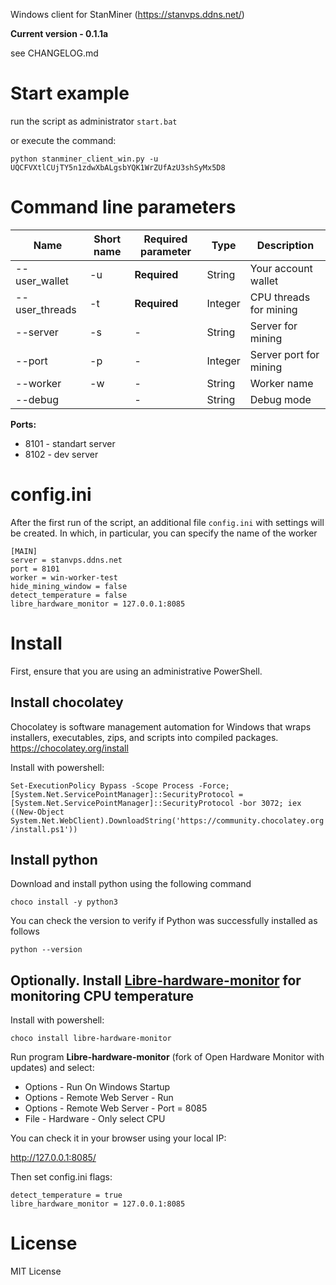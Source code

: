 Windows client for StanMiner (https://stanvps.ddns.net/)

**Current version - 0.1.1a**

see CHANGELOG.md

# Start example

run the script as administrator `start.bat` 

or execute the command:

``python stanminer_client_win.py -u UQCFVXtlCUjTY5n1zdwXbALgsbYQK1WrZUfAzU3shSyMx5D8``

# Command line parameters

| Name                    | Short name | Required parameter | Type      | Description                                    |
|-------------------------|------------|--------------------|-----------|------------------------------------------------|
| --user_wallet           | -u         | **Required**       | String    | Your account wallet                            |
| --user_threads          | -t         | **Required**       | Integer   | CPU threads for mining                         |
| --server                | -s         | -                  | String    | Server for mining                              |
| --port                  | -p         | -                  | Integer   | Server port for mining                         |
| --worker                | -w         | -                  | String    | Worker name                                    |
| --debug                 |            | -                  | String    | Debug mode                                     |


**Ports:**

- 8101 - standart server
- 8102 - dev server

# config.ini

After the first run of the script, an additional file ``config.ini`` with settings will be created. In which, in particular, you can specify the name of the worker

```
[MAIN]
server = stanvps.ddns.net
port = 8101
worker = win-worker-test
hide_mining_window = false
detect_temperature = false
libre_hardware_monitor = 127.0.0.1:8085
```

# Install

First, ensure that you are using an administrative PowerShell.

## Install chocolatey

Chocolatey is software management automation for Windows that wraps installers, executables, zips, and scripts into compiled packages. https://chocolatey.org/install

Install with powershell:

``Set-ExecutionPolicy Bypass -Scope Process -Force; [System.Net.ServicePointManager]::SecurityProtocol = [System.Net.ServicePointManager]::SecurityProtocol -bor 3072; iex ((New-Object System.Net.WebClient).DownloadString('https://community.chocolatey.org/install.ps1'))``


## Install python

Download and install python using the following command

``choco install -y python3``

You can check the version to verify if Python was successfully installed as follows

``python --version``

## Optionally. Install [Libre-hardware-monitor](https://github.com/LibreHardwareMonitor/LibreHardwareMonitor) for monitoring CPU temperature

Install with powershell:

``choco install libre-hardware-monitor``

Run program **Libre-hardware-monitor** (fork of Open Hardware Monitor with updates) and select:

- Options - Run On Windows Startup
- Options - Remote Web Server - Run
- Options - Remote Web Server - Port = 8085
- File - Hardware - Only select CPU

You can check it in your browser using your local IP:

http://127.0.0.1:8085/


Then set config.ini flags:

```
detect_temperature = true
libre_hardware_monitor = 127.0.0.1:8085
````

# License

MIT License
